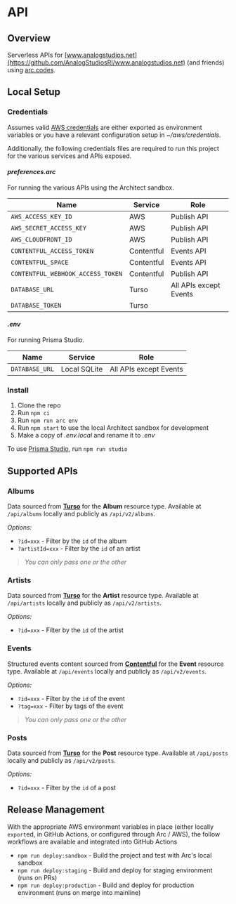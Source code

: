 # API

## Overview

Serverless APIs for [www.analogstudios.net](https://github.com/AnalogStudiosRI/www.analogstudios.net) (and friends) using [arc.codes](https://arc.codes/).

## Local Setup

### Credentials

Assumes valid [AWS credentials](https://arc.codes/docs/en/get-started/detailed-aws-setup) are either exported as environment variables or you have a relevant configuration setup in _~/aws/credentials_.

Additionally, the following credentials files are required to run this project for the various services and APIs exposed.

#### _preferences.arc_

For running the various APIs using the Architect sandbox.

|             Name                 |     Service     |            Role              |
|----------------------------------|-----------------|------------------------------|
|`AWS_ACCESS_KEY_ID`               | AWS             | Publish API                  |
|`AWS_SECRET_ACCESS_KEY`           | AWS             | Publish API                  |
|`AWS_CLOUDFRONT_ID`               | AWS             | Publish API                  |
|`CONTENTFUL_ACCESS_TOKEN`         | Contentful      | Events API                   |
|`CONTENTFUL_SPACE`                | Contentful      | Events API                   |
|`CONTENTFUL_WEBHOOK_ACCESS_TOKEN` | Contentful      | Publish API                  |
|`DATABASE_URL`                    | Turso           | All APIs except Events       |
|`DATABASE_TOKEN`                  | Turso           |                              |

#### _.env_

For running Prisma Studio.

|             Name                 |     Service     |              Role             |
|----------------------------------|-----------------|-------------------------------|
|`DATABASE_URL`                    | Local SQLite    | All APIs except Events        |

### Install

1. Clone the repo
1. Run `npm ci`
1. Run `npm run arc env`
1. Run `npm start`  to use the local Architect sandbox for development
1. Make a copy of _.env.local_ and rename it to _.env_

To use [Prisma Studio](https://www.prisma.io/studio), run `npm run studio`

## Supported APIs

### Albums

Data sourced from [**Turso**](https://turso.tech) for the **Album** resource type.  Available at `/api/albums` locally and publicly as `/api/v2/albums`.

_Options:_
- `?id=xxx` - Filter by the `id` of the album
- `?artistId=xxx` - Filter by the `id` of an artist

> _You can only pass one or the other_

### Artists

Data sourced from [**Turso**](https://turso.tech) for the **Artist** resource type.  Available at `/api/artists` locally and publicly as `/api/v2/artists`.

_Options:_
- `?id=xxx` - Filter by the `id` of the artist

### Events

Structured events content sourced from [**Contentful**](https://contentful.com/) for the **Event** resource type.  Available at `/api/events` locally and publicly as `/api/v2/events`.

_Options:_
- `?id=xxx` - Filter by the `id` of the event
- `?tag=xxx` - Filter by tags of the event

> _You can only pass one or the other_

### Posts

Data sourced from [**Turso**](https://turso.tech) for the **Post** resource type.  Available at `/api/posts` locally and publicly as `/api/v2/posts`.

_Options:_
- `?id=xxx` - Filter by the `id` of a post

## Release Management

With the appropriate AWS environment variables in place (either locally `export`ed, in GitHub Actions, or configured through Arc / AWS), the follow workflows are available and integrated into GitHub Actions

- `npm run deploy:sandbox` - Build the project and test with Arc's local sandbox
- `npm run deploy:staging` - Build and deploy for staging environment (runs on PRs)
- `npm run deploy:production` - Build and deploy for production environment (runs on merge into mainline)